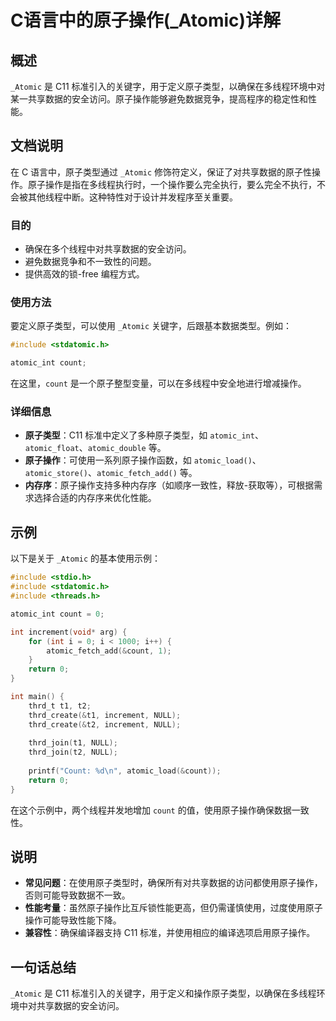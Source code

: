 <!--
Meta Description: # C语言中的原子操作(_Atomic)详解 ## 概述 `_Atomic` 是 C11 标准引入的关键字，用于定义原子类型，以确保在多线程环境中对某一共享数据的安全访问。原子操作能够避免数据竞争，提高程序的稳定性和性能。 ## 文档说明 在 C 语言中，原子类型通过 `_Atomic` 修饰符定义...
Meta Keywords: count, _atomic, c11, include, null
-->

# C语言中的原子操作(_Atomic)详解

## 概述
`_Atomic` 是 C11 标准引入的关键字，用于定义原子类型，以确保在多线程环境中对某一共享数据的安全访问。原子操作能够避免数据竞争，提高程序的稳定性和性能。

## 文档说明
在 C 语言中，原子类型通过 `_Atomic` 修饰符定义，保证了对共享数据的原子性操作。原子操作是指在多线程执行时，一个操作要么完全执行，要么完全不执行，不会被其他线程中断。这种特性对于设计并发程序至关重要。

### 目的
- 确保在多个线程中对共享数据的安全访问。
- 避免数据竞争和不一致性的问题。
- 提供高效的锁-free 编程方式。

### 使用方法
要定义原子类型，可以使用 `_Atomic` 关键字，后跟基本数据类型。例如：

```c
#include <stdatomic.h>

atomic_int count;
```

在这里，`count` 是一个原子整型变量，可以在多线程中安全地进行增减操作。

### 详细信息
- **原子类型**：C11 标准中定义了多种原子类型，如 `atomic_int`、`atomic_float`、`atomic_double` 等。
- **原子操作**：可使用一系列原子操作函数，如 `atomic_load()`、`atomic_store()`、`atomic_fetch_add()` 等。
- **内存序**：原子操作支持多种内存序（如顺序一致性，释放-获取等），可根据需求选择合适的内存序来优化性能。

## 示例
以下是关于 `_Atomic` 的基本使用示例：

```c
#include <stdio.h>
#include <stdatomic.h>
#include <threads.h>

atomic_int count = 0;

int increment(void* arg) {
    for (int i = 0; i < 1000; i++) {
        atomic_fetch_add(&count, 1);
    }
    return 0;
}

int main() {
    thrd_t t1, t2;
    thrd_create(&t1, increment, NULL);
    thrd_create(&t2, increment, NULL);
    
    thrd_join(t1, NULL);
    thrd_join(t2, NULL);
    
    printf("Count: %d\n", atomic_load(&count));
    return 0;
}
```

在这个示例中，两个线程并发地增加 `count` 的值，使用原子操作确保数据一致性。

## 说明
- **常见问题**：在使用原子类型时，确保所有对共享数据的访问都使用原子操作，否则可能导致数据不一致。
- **性能考量**：虽然原子操作比互斥锁性能更高，但仍需谨慎使用，过度使用原子操作可能导致性能下降。
- **兼容性**：确保编译器支持 C11 标准，并使用相应的编译选项启用原子操作。

## 一句话总结
`_Atomic` 是 C11 标准引入的关键字，用于定义和操作原子类型，以确保在多线程环境中对共享数据的安全访问。
